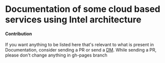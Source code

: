 # Documentation of some cloud based services using Intel architecture

#### Contribution
If you want anything to be listed here that's relevant to what is present in Documentation, consider sending a PR or send a [DM](https://twitter.com/prajjwal_1).
While sending a PR, please don't change anything in gh-pages branch 
